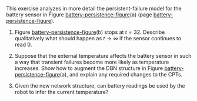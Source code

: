 

This exercise analyzes in more detail the
persistent-failure model for the battery sensor in
Figure <a class="insideBookFigRef" target="_blank" href="https://aimacode.github.io/aima-exercises/figures/battery-persistence-figure.png">battery-persistence-figure</a>(a)
(page <a class="pageRef" title="" href="#">battery-persistence-figure</a>).<br>

1.  Figure <a class="insideBookFigRef" target="_blank" href="https://aimacode.github.io/aima-exercises/figures/battery-persistence-figure.png">battery-persistence-figure</a>(b) stops at
    $t=32$. Describe qualitatively what should happen as
    $t\to\infty$ if the sensor continues to read 0.<br>

2.  Suppose that the external temperature affects the battery sensor in
    such a way that transient failures become more likely as
    temperature increases. Show how to augment the DBN structure in
    Figure <a class="insideBookFigRef" target="_blank" href="https://aimacode.github.io/aima-exercises/figures/battery-persistence-figure.png">battery-persistence-figure</a>(a), and explain
    any required changes to the CPTs.<br>

3.  Given the new network structure, can battery readings be used by the
    robot to infer the current temperature?<br>
